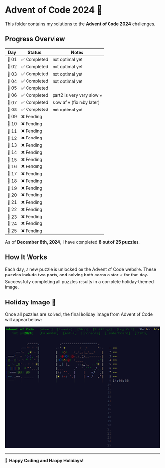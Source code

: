 # Advent of Code 2024 🎄

This folder contains my solutions to the **Advent of Code 2024** challenges. 

## Progress Overview
| Day  | Status  | Notes  |
|------|---------|--------|
| 🎁 01 | ✅ Completed | not optimal yet |
| 🎁 02 | ✅ Completed | not optimal yet |
| 🎁 03 | ✅ Completed | not optimal yet |
| 🎁 04 | ✅ Completed | not optimal yet |
| 🎁 05 | ✅ Completed |   |
| 🎁 06 | ✅ Completed | part2 is very very slow 💀 |
| 🎁 07 | ✅ Completed | slow af 💀 (fix mby later) |
| 🎁 08 | ✅ Completed | not optimal yet |
| 🎁 09 | ❌ Pending   |   |
| 🎁 10 | ❌ Pending   |   |
| 🎁 11 | ❌ Pending   |   |
| 🎁 12 | ❌ Pending   |   |
| 🎁 13 | ❌ Pending   |   |
| 🎁 14 | ❌ Pending   |   |
| 🎁 15 | ❌ Pending   |   |
| 🎁 16 | ❌ Pending   |   |
| 🎁 17 | ❌ Pending   |   |
| 🎁 18 | ❌ Pending   |   |
| 🎁 19 | ❌ Pending   |   |
| 🎁 20 | ❌ Pending   |   |
| 🎁 21 | ❌ Pending   |   |
| 🎁 22 | ❌ Pending   |   |
| 🎁 23 | ❌ Pending   |   |
| 🎁 24 | ❌ Pending   |   |
| 🎁 25 | ❌ Pending   |   |

As of **December 8th, 2024**, I have completed **8 out of 25 puzzles**.  

## How It Works
Each day, a new puzzle is unlocked on the Advent of Code website. These puzzles include two parts, and solving both earns a star ⭐ for that day. Successfully completing all puzzles results in a complete holiday-themed image.

## Holiday Image 🎨
Once all puzzles are solved, the final holiday image from Advent of Code will appear below:

![Holiday Image](image.jpg)

---

🎅 **Happy Coding and Happy Holidays!**
